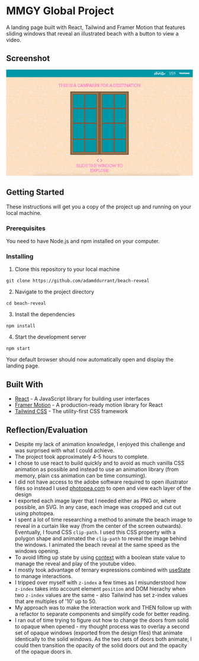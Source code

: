 # MMGY Global Project

A landing page built with React, Tailwind and Framer Motion that features sliding windows that reveal an illustrated beach with a button to view a video.

## Screenshot

![screenshot](public/images/screenshot.png)

## Getting Started

These instructions will get you a copy of the project up and running on your local machine.

### Prerequisites

You need to have Node.js and npm installed on your computer.

### Installing

1.  Clone this repository to your local machine

```
git clone https://github.com/adamddurrant/beach-reveal
```

2.  Navigate to the project directory

```
cd beach-reveal
```

3.  Install the dependencies

```
npm install
```

4.  Start the development server

```
npm start
```

Your default browser should now automatically open and display the landing page.

## Built With

- [React](https://reactjs.org/) - A JavaScript library for building user interfaces
- [Framer Motion](https://www.framer.com/motion/) - A production-ready motion library for React
- [Tailwind CSS](https://tailwindcss.com/) - The utility-first CSS framework

## Reflection/Evaluation

- Despite my lack of animation knowledge, I enjoyed this challenge and was surprised with what I could achieve.
- The project took approximately 4-5 hours to complete.
- I chose to use react to build quickly and to avoid as much vanilla CSS animation as possible and instead to use an animation library (from memory, plain css animation can be time consuming).
- I did not have access to the adobe software required to open illustrator files so instead I used [photopea.com](https://www.photopea.com/) to open and view each layer of the design
- I exported each image layer that I needed either as PNG or, where possible, an SVG. In any case, each image was cropped and cut out using photopea.
- I spent a lot of time researching a method to animate the beach image to reveal in a curtain like way (from the center of the screen outwards). Eventually, I found CSS `clip-path`. I used this CSS property with a polygon shape and animated the `clip-path` to reveal the image behind the windows. I animated the beach reveal at the same speed as the windows opening.
- To avoid lifting up state by using [context](https://reactjs.org/docs/context.html) with a boolean state value to manage the reveal and play of the youtube video.
- I mostly took advantage of ternary expressions combined with [useState](https://reactjs.org/docs/hooks-reference.html#usestate) to manage interactions.
- I tripped over myself with `z-index` a few times as I misunderstood how `z-index` takes into account element `position` and DOM hierachy when two `z-index` values are the same - also Tailwind has set z-index values that are multiples of '10' up to 50.
- My approach was to make the interaction work and THEN follow up with a refactor to separate components and simplify code for better reading.
- I ran out of time trying to figure out how to change the doors from solid to opaque when opened - my thought process was to overlay a second set of opaque windows (exported from the design files) that animate identically to the solid windows. As the two sets of doors both animate, I could then transition the opacity of the solid doors out and the opacity of the opaque doors in.
